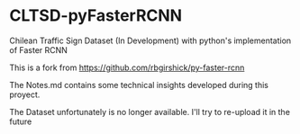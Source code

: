 # CLTSD-pyFasterRCNN
Chilean Traffic Sign Dataset (In Development) with python's implementation of Faster RCNN

This is a fork from https://github.com/rbgirshick/py-faster-rcnn

The Notes.md contains some technical insights developed during this proyect.

The Dataset unfortunately is no longer available. I'll try to re-upload it in the future

